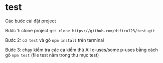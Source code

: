 # test

Các bước cài đặt project

Bước 1: clone project `git clone https://github.com/difico123/test.git`

Bước 2: `cd test` và gõ `npm install` trên terminal

Bước 3: chạy kiểm tra các ca kiểm thử All c-uses/some p-uses bằng cách gõ `npm test` (file test nằm trong thư mục test)
